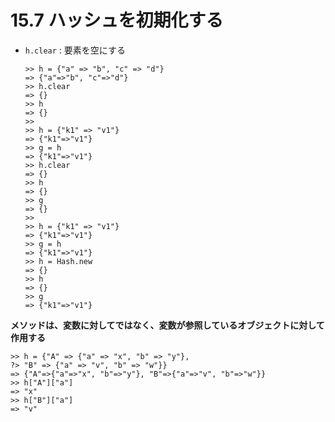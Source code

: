 # 15.7 ハッシュを初期化する

- `h.clear` : 要素を空にする

    ```
    >> h = {"a" => "b", "c" => "d"}
    => {"a"=>"b", "c"=>"d"}
    >> h.clear
    => {}
    >> h
    => {}
    >> 
    >> h = {"k1" => "v1"}
    => {"k1"=>"v1"}
    >> g = h
    => {"k1"=>"v1"}
    >> h.clear
    => {}
    >> h
    => {}
    >> g
    => {}
    >> 
    >> h = {"k1" => "v1"}
    => {"k1"=>"v1"}
    >> g = h
    => {"k1"=>"v1"}
    >> h = Hash.new
    => {}
    >> h
    => {}
    >> g
    => {"k1"=>"v1"}
    ```

**メソッドは、変数に対してではなく、変数が参照しているオブジェクトに対して作用する**

```
>> h = {"A" => {"a" => "x", "b" => "y"},
?> "B" => {"a" => "v", "b" => "w"}}
=> {"A"=>{"a"=>"x", "b"=>"y"}, "B"=>{"a"=>"v", "b"=>"w"}}
>> h["A"]["a"]
=> "x"
>> h["B"]["a"]
=> "v"
```

